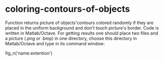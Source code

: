# coloring-contours-of-objects
Function returns picture of objects'contours colored randomly if they are placed in the uniform background and don't touch picture's border. Code is written in Matlab/Octave. For getting results one should place two files and a picture (.png or .bmp) in one directory, choose this directory in Matlab/Octave and type in its command window:

fig_n('name.extention')
